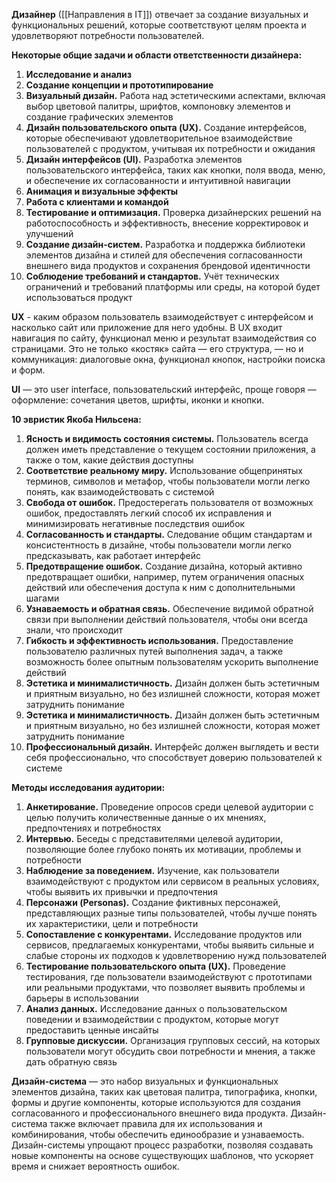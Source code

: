 **Дизайнер** ([[Направления в IT]]) отвечает за создание визуальных и функциональных решений, которые соответствуют целям проекта и удовлетворяют потребности пользователей.

**Некоторые общие задачи и области ответственности дизайнера:**
1) **Исследование и анализ**
2) **Создание концепции и прототипирование**
3) **Визуальный дизайн.** Работа над эстетическими аспектами, включая выбор цветовой палитры, шрифтов, компоновку элементов и создание графических элементов
4) **Дизайн пользовательского опыта (UX).** Создание интерфейсов, которые обеспечивают удовлетворительное взаимодействие пользователей с продуктом, учитывая их потребности и ожидания
5) **Дизайн интерфейсов (UI).** Разработка элементов пользовательского интерфейса, таких как кнопки, поля ввода, меню, и обеспечение их согласованности и интуитивной навигации
6) **Анимация и визуальные эффекты**
7) **Работа с клиентами и командой**
8) **Тестирование и оптимизация.** Проверка дизайнерских решений на работоспособность и эффективность, внесение корректировок и улучшений
9) **Создание дизайн-систем.** Разработка и поддержка библиотеки элементов дизайна и стилей для обеспечения согласованности внешнего вида продуктов и сохранения брендовой идентичности
10) **Соблюдение требований и стандартов.** Учёт технических ограничений и требований платформы или среды, на которой будет использоваться продукт

**UX** - каким образом пользователь взаимодействует с интерфейсом и насколько сайт или приложение для него удобны. В UX входит навигация по сайту, функционал меню и результат взаимодействия со страницами. Это не только «костяк» сайта ― его структура, ― но и коммуникация: диалоговые окна, функционал кнопок, настройки поиска и форм.

**UI** ― это user interface, пользовательский интерфейс, проще говоря ― оформление: сочетания цветов, шрифты, иконки и кнопки.

**10 эвристик Якоба Нильсена:**
1) **Ясность и видимость состояния системы.** Пользователь всегда должен иметь представление о текущем состоянии приложения, а также о том, какие действия доступны
2) **Соответствие реальному миру.** Использование общепринятых терминов, символов и метафор, чтобы пользователи могли легко понять, как взаимодействовать с системой
3) **Свобода от ошибок.** Предостерегать пользователя от возможных ошибок, предоставлять легкий способ их исправления и минимизировать негативные последствия ошибок
4) **Согласованность и стандарты.** Следование общим стандартам и консистентность в дизайне, чтобы пользователи могли легко предсказывать, как работает интерфейс
5) **Предотвращение ошибок.** Создание дизайна, который активно предотвращает ошибки, например, путем ограничения опасных действий или обеспечения доступа к ним с дополнительными шагами
6) **Узнаваемость и обратная связь.** Обеспечение видимой обратной связи при выполнении действий пользователя, чтобы они всегда знали, что происходит
7) **Гибкость и эффективность использования.** Предоставление пользователю различных путей выполнения задач, а также возможность более опытным пользователям ускорить выполнение действий
8) **Эстетика и минималистичность.** Дизайн должен быть эстетичным и приятным визуально, но без излишней сложности, которая может затруднить понимание
9) **Эстетика и минималистичность.** Дизайн должен быть эстетичным и приятным визуально, но без излишней сложности, которая может затруднить понимание
10) **Профессиональный дизайн.** Интерфейс должен выглядеть и вести себя профессионально, что способствует доверию пользователей к системе

**Методы исследования аудитории:**
1) **Анкетирование.** Проведение опросов среди целевой аудитории с целью получить количественные данные о их мнениях, предпочтениях и потребностях
2) **Интервью.** Беседы с представителями целевой аудитории, позволяющие более глубоко понять их мотивации, проблемы и потребности
3) **Наблюдение за поведением.** Изучение, как пользователи взаимодействуют с продуктом или сервисом в реальных условиях, чтобы выявить их привычки и предпочтения
4) **Персонажи (Personas).** Создание фиктивных персонажей, представляющих разные типы пользователей, чтобы лучше понять их характеристики, цели и потребности
5) **Сопоставление с конкурентами.** Исследование продуктов или сервисов, предлагаемых конкурентами, чтобы выявить сильные и слабые стороны их подходов к удовлетворению нужд пользователей
6) **Тестирование пользовательского опыта (UX).** Проведение тестирования, где пользователи взаимодействуют с прототипами или реальными продуктами, что позволяет выявить проблемы и барьеры в использовании
7) **Анализ данных.** Исследование данных о пользовательском поведении и взаимодействии с продуктом, которые могут предоставить ценные инсайты
8) **Групповые дискуссии.** Организация групповых сессий, на которых пользователи могут обсудить свои потребности и мнения, а также дать обратную связь

**Дизайн-система** — это набор визуальных и функциональных элементов дизайна, таких как цветовая палитра, типографика, кнопки, формы и другие компоненты, которые используются для создания согласованного и профессионального внешнего вида продукта. Дизайн-система также включает правила для их использования и комбинирования, чтобы обеспечить единообразие и узнаваемость. Дизайн-системы упрощают процесс разработки, позволяя создавать новые компоненты на основе существующих шаблонов, что ускоряет время и снижает вероятность ошибок.